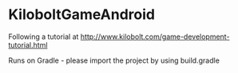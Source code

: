 KiloboltGameAndroid
===================

Following a tutorial at http://www.kilobolt.com/game-development-tutorial.html

Runs on Gradle - please import the project by using build.gradle
